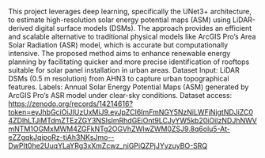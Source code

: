 This project leverages deep learning, specifically the UNet3+ architecture, to estimate high-resolution solar energy potential maps (ASM) using LiDAR-derived digital surface models (DSMs). The approach provides an efficient and scalable alternative to traditional physical models like ArcGIS Pro’s Area Solar Radiation (ASR) model, which is accurate but computationally intensive. The proposed method aims to enhance renewable energy planning by facilitating quicker and more precise identification of rooftops suitable for solar panel installation in urban areas.
Dataset
Input:
LiDAR DSMs (0.5 m resolution) from AHN3 to capture urban topographical features.
Labels:
Annual Solar Energy Potential Maps (ASM) generated by ArcGIS Pro’s ASR model under clear-sky conditions.
Dataset access: https://zenodo.org/records/14214616?token=eyJhbGciOiJIUzUxMiJ9.eyJpZCI6ImFmNGY5NzNiLWFjNjgtNDJiZC04ZDlhLTJiMTdmZTEzZGY3NSIsImRhdGEiOnt9LCJyYW5kb20iOiIzNDJhNWVmNTM1OGMxMWM4ZGFkNTg2OGVhZWIwZWM0ZSJ9.8q6olu5-At-eZZgqkJqipoRz-tjAh3NKsJmo--DwPIt0he2UuqYLaYRg3xXmZcwz_niGPiQZPjJYyzuyBO-SRQ
